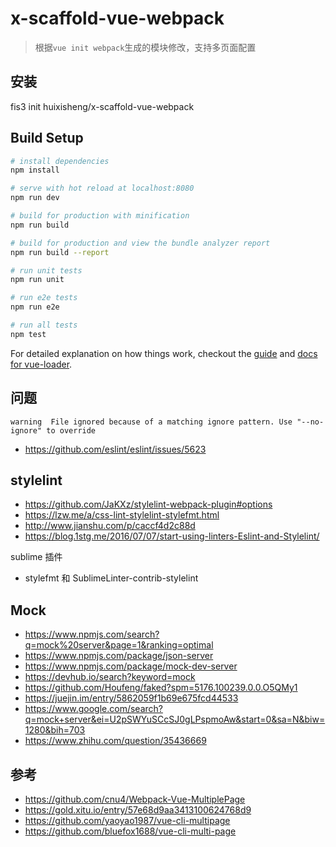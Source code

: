# x-scaffold-vue-webpack

> 根据`vue init webpack`生成的模块修改，支持多页面配置


## 安装 ##

  fis3 init huixisheng/x-scaffold-vue-webpack


## Build Setup

``` bash
# install dependencies
npm install

# serve with hot reload at localhost:8080
npm run dev

# build for production with minification
npm run build

# build for production and view the bundle analyzer report
npm run build --report

# run unit tests
npm run unit

# run e2e tests
npm run e2e

# run all tests
npm test
```

For detailed explanation on how things work, checkout the [guide](http://vuejs-templates.github.io/webpack/) and [docs for vue-loader](http://vuejs.github.io/vue-loader).

## 问题 ##

```
warning  File ignored because of a matching ignore pattern. Use "--no-ignore" to override
```
- https://github.com/eslint/eslint/issues/5623

## stylelint ##
- https://github.com/JaKXz/stylelint-webpack-plugin#options
- https://lzw.me/a/css-lint-stylelint-stylefmt.html
- http://www.jianshu.com/p/caccf4d2c88d
- https://blog.1stg.me/2016/07/07/start-using-linters-Eslint-and-Stylelint/

sublime 插件
- stylefmt 和 SublimeLinter-contrib-stylelint

## Mock ##
- https://www.npmjs.com/search?q=mock%20server&page=1&ranking=optimal
- https://www.npmjs.com/package/json-server
- https://www.npmjs.com/package/mock-dev-server
- https://devhub.io/search?keyword=mock
- https://github.com/Houfeng/faked?spm=5176.100239.0.0.O5QMy1
- https://juejin.im/entry/5862059f1b69e675fcd44533
- https://www.google.com/search?q=mock+server&ei=U2pSWYuSCcSJ0gLPspmoAw&start=0&sa=N&biw=1280&bih=703
- https://www.zhihu.com/question/35436669

## 参考 ##

- https://github.com/cnu4/Webpack-Vue-MultiplePage
- https://gold.xitu.io/entry/57e68d9aa3413100624768d9
- https://github.com/yaoyao1987/vue-cli-multipage
- https://github.com/bluefox1688/vue-cli-multi-page
